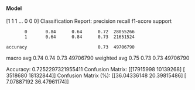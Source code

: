 #### Model
[1 1 1 ... 0 0 0]
Classification Report:
              precision    recall  f1-score   support

           0       0.84      0.64      0.72  28055266
           1       0.64      0.84      0.73  21651524

    accuracy                           0.73  49706790
   macro avg       0.74      0.74      0.73  49706790
weighted avg       0.75      0.73      0.73  49706790

Accuracy: 0.7252297321955411
Confusion Matrix:
[[17915998 10139268]
 [ 3518680 18132844]]
Confusion Matrix (%):
[[36.04336148 20.39815486]
 [ 7.07887192 36.47961174]]
